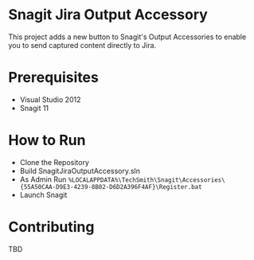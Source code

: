 # Snagit Jira Output Accessory 

This project adds a new button to Snagit's Output Accessories to enable you to send captured content directly to Jira.

# Prerequisites

* Visual Studio 2012
* Snagit 11

# How to Run

* Clone the Repository
* Build SnagitJiraOutputAccessory.sln
* As Admin Run `%LOCALAPPDATA%\TechSmith\Snagit\Accessories\{55A50CAA-D9E3-4239-8B02-D6D2A396F4AF}\Register.bat`
* Launch Snagit

# Contributing

TBD
